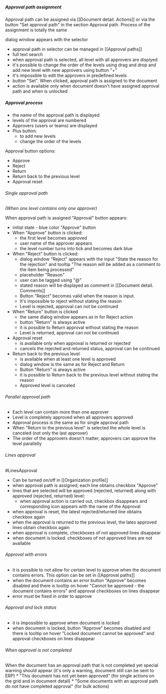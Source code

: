 
##### Approval path assignment

Approval path can be assigned via [[Document detail. Actions]] or via the button "Set approval path" in the section Approval path. 
Process of the assignment is totally the same

dialog window appears with the selector
* approval path in selector can be managed in [[Approval paths]]
* full text search
* when approval path is selected, all level with all approvers are displyed
* it's possible to change the order of the levels using drag and drop and add new level with new approvers using button "+"
* it's impossible to edit the approvers in predefined levels
* button "Set". When clicked, approval path is assigned to the document
* action is available only when document doesn't have assigned approval path and when is unlocked


##### Approval process

* the name of the approval path is displayed
* levels of the approval are numbered
* Approvers (users or teams) are displayed
* Plus button:
	* to add new levels 
	* change the order of the levels

Approval button options:
* Approve
* Reject
* Return
* Return back to the previous level
* Approval reset
###### Single approval path
*(When one level contains only one approver)*

When approval path is assigned "Approval" button appears:
* initial state - blue color "Approve" button
* When "Approve" button is clicked:
	* the first level becomes approved
	* user name of the approver appears
	* the level number turns into tick and becomes dark blue
* When "Reject" button is clicked:
	* dialog window "Reject" appears with the input "State the reason for the rejection" and tooltip "The reason will be added as a comment to the item being processed"
	* placeholder "Reason"
	* user can be tagged using "@"
	* stated reason will be displayed as comment in [[Document detail. Comments]]
	* Button "Reject" becomes valid when the reason is input.
	* It's impossible to reject without stating the reason
	* Level is rejected, approval can not be continued
* When "Return" button is clicked
	* the same dialog window appears as in for Reject action
	* button "Return" is always active
	* it is possible to Return approval without stating the reason
	* Level is returned, approval can not be continued
* Approval reset
	* is available only when approval is returned or rejected
	* cancels the rejected and returned status, approval can be continued
* Return back to the previous level
	* is available when at least one level is approved
	* dialog window is the same as for Reject and Return
	* Button "Return" is always active
	* it is possible to Return back to the previous level  without stating the reason
	* Approved level is canceled


###### Parallel approval path

* Each level can contain more than one approver
* Level is completely approved when all approvers approved
* Approval process is the same as for single approval path
* When "Return to the previous level" is selected the whole level is canceled (not only the last approver)
* The order of the approvers doesn't matter, approvers can approve the level parallelly 

###### Lines approval
#LinesApproval

* Can be turned on/off in [[Organization profile]]
* when approval path is assigned, each line obtains checkbox "Approve"
* lines that are selected will be approved (rejected, returned) along with approved (rejected, returned) level:
	* when approval action is carried out, checkbox disappears and corresponding icon appears with the name of the Approval
* when approval is reset, the latest rejected/returned line obtains checkbox again
* when the approval is returned to the previous level, the lates approved lines obtain checkbox again
* when approval is complete, checkboxes of not approved lines disappear
* when document is locked. checkboxes of not approved lines are not available


###### Approval with errors

* it is possible to not allow for certain level to approve when the document contains errors. This option can be set in [[Approval paths]]
* when the document contains an error button "Approve" becomes disabled and there is tooltip on hover "Cannot be approved - the document contains errors" and approval checkboxes on lines disappear
* error must be fixed in order to approve

###### Approval and lock status

* it is impossible to approve when document is locked
* when document is locked, button "Approve" becomes disabled and there is tooltip on hover "Locked document cannot be approved" and approval checkboxes on lines disappear

###### When approval is not completed

When the document has an approval path that is not completed yet special warning should appear (it's only a warning, document still can be sent to ERP)
	* "This document has not yet been approved" (for single actions on the grid and in document detail)
	* "Some documents with an approval path do not have completed approval" (for bulk actions)

